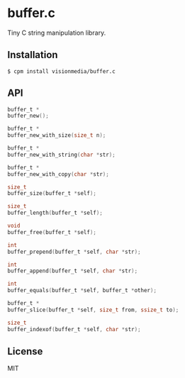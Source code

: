 
# buffer.c

  Tiny C string manipulation library.

## Installation

```
$ cpm install visionmedia/buffer.c
```

## API

```c
buffer_t *
buffer_new();

buffer_t *
buffer_new_with_size(size_t n);

buffer_t *
buffer_new_with_string(char *str);

buffer_t *
buffer_new_with_copy(char *str);

size_t
buffer_size(buffer_t *self);

size_t
buffer_length(buffer_t *self);

void
buffer_free(buffer_t *self);

int
buffer_prepend(buffer_t *self, char *str);

int
buffer_append(buffer_t *self, char *str);

int
buffer_equals(buffer_t *self, buffer_t *other);

buffer_t *
buffer_slice(buffer_t *self, size_t from, ssize_t to);

size_t
buffer_indexof(buffer_t *self, char *str);
```

## License

  MIT
